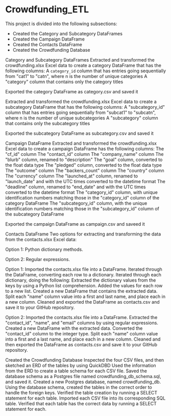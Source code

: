 # Crowdfunding_ETL

This project is divided into the following subsections:

* Created the Category and Subcategory DataFrames
* Created the Campaign DataFrame
* Created the Contacts DataFrame
* Created the Crowdfunding Database

Category and Subcategory DataFrames
Extracted and transformed the crowdfunding.xlsx Excel data to create a category DataFrame that has the following columns:
	A `category_id` column that has entries going sequentially from "cat1" to "catn", where n is the number of unique categories
	A "category" column that contains only the category titles

Exported the category DataFrame as category.csv and saved it

Extracted and transformed the crowdfunding.xlsx Excel data to create a subcategory DataFrame that has the following columns:
	A "subcategory_id" column that has entries going sequentially from "subcat1" to "subcatn", where n is the number of unique subcategories
	A "subcategory" column that contains only the subcategory titles

Exported the subcategory DataFrame as subcategory.csv and saved it 

Campaign DataFrame
Extracted and transformed the crowdfunding.xlsx Excel data to create a campaign DataFrame has the following columns:
	The "cf_id" column
	The "contact_id" column
	The "company_name" column
	The "blurb" column, renamed to "description"
	The "goal" column, converted to the float data type
	The "pledged" column, converted to the float data type
	The "outcome" column
	The "backers_count" column
	The "country" column
	The "currency" column
	The "launched_at" column, renamed to "launch_date" and with the UTC times converted to the datetime format
	The "deadline" column, renamed to "end_date" and with the UTC times converted to the datetime format
	The "category_id" column, with unique identification numbers matching those in the "category_id" column of the category DataFrame
	The "subcategory_id" column, with the unique identification numbers matching those in the "subcategory_id" column of the subcategory DataFrame

Exported the campaign DataFrame as campaign.csv and saveed it 

Contacts DataFrame
Two options for extracting and transforming the data from the contacts.xlsx Excel data:

Option 1: Python dictionary methods.

Option 2: Regular expressions.

Option 1:
Imported the contacts.xlsx file into a DataFrame.
Iterated through the DataFrame, converting each row to a dictionary.
Iterated through each dictionary, doing the following:
Extracted the dictionary values from the keys by using a Python list comprehension.
Added the values for each row to a new list.
Created a new DataFrame that contains the extracted data.
Split each "name" column value into a first and last name, and place each in a new column.
Cleaned and exported the DataFrame as contacts.csv and save it to your GitHub repository.


Option 2:
Imported the contacts.xlsx file into a DataFrame.
Extracted the "contact_id", "name", and "email" columns by using regular expressions.
Created a new DataFrame with the extracted data.
Converted the "contact_id" column to the integer type.
Split each "name" column value into a first and a last name, and place each in a new column.
Cleaned and then exported the DataFrame as contacts.csv and save it to your GitHub repository.


Created the Crowdfunding Database
Inspected the four CSV files, and then sketched an ERD of the tables by using QuickDBD
Used the information from the ERD to create a table schema for each CSV file.
Saved the database schema as a Postgres file named crowdfunding_db_schema.sql, and saved it.
Created a new Postgres database, named crowdfunding_db.
Using the database schema, created the tables in the correct order to handle the foreign keys.
Verified the table creation by running a SELECT statement for each table.
Imported each CSV file into its corresponding SQL table.
Verified that each table has the correct data by running a SELECT statement for each.
